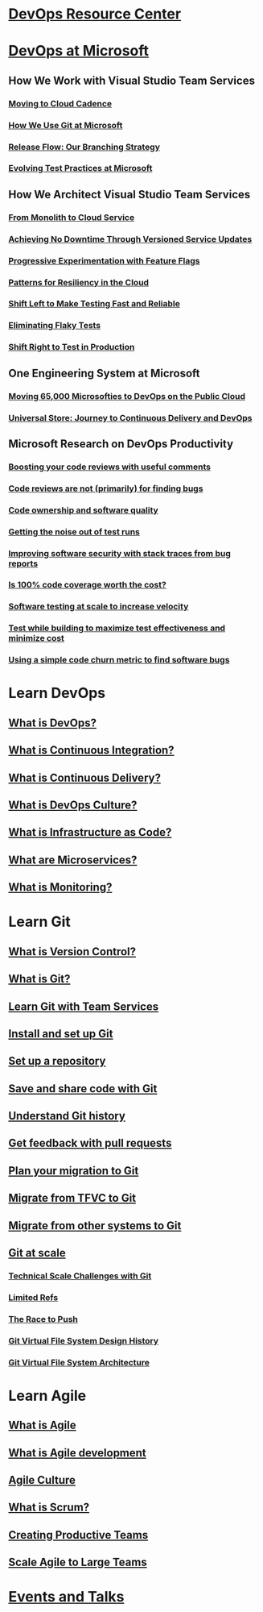 # [DevOps Resource Center](index.md)
# [DevOps at Microsoft](devops-at-microsoft/index.md)
## How We Work with Visual Studio Team Services
### [Moving to Cloud Cadence](devops-at-microsoft/moving-cloud-cadence.md)
### [How We Use Git at Microsoft](devops-at-microsoft/use-git-microsoft.md)
### [Release Flow: Our Branching Strategy](devops-at-microsoft/release-flow.md)
### [Evolving Test Practices at Microsoft](devops-at-microsoft/evolving-test-practices-microsoft.md)

## How We Architect Visual Studio Team Services
### [From Monolith to Cloud Service](devops-at-microsoft/monolith-cloud-service.md)
### [Achieving No Downtime Through Versioned Service Updates](devops-at-microsoft/achieving-no-downtime-versioned-service-updates.md)
### [Progressive Experimentation with Feature Flags](devops-at-microsoft/progressive-experimentation-feature-flags.md)
### [Patterns for Resiliency in the Cloud](devops-at-microsoft/patterns-resiliency-cloud.md)
### [Shift Left to Make Testing Fast and Reliable](devops-at-microsoft/shift-left-make-testing-fast-reliable.md)
### [Eliminating Flaky Tests](devops-at-microsoft/eliminating-flaky-tests.md)
### [Shift Right to Test in Production](devops-at-microsoft/shift-right-test-production.md)

## One Engineering System at Microsoft
### [Moving 65,000 Microsofties to DevOps on the Public Cloud](devops-at-microsoft/moving-65000-microsofties-devops-public-cloud.md)
### [Universal Store: Journey to Continuous Delivery and DevOps](devops-at-microsoft/universal-store-journey-continuous-delivery-devops.md)

## Microsoft Research on DevOps Productivity
### [Boosting your code reviews with useful comments](devops-at-microsoft/boosting-code-reviews-useful-comments.md)
### [Code reviews are not (primarily) for finding bugs](devops-at-microsoft/code-reviews-not-primarily-finding-bugs.md)
### [Code ownership and software quality](devops-at-microsoft/code-ownership-software-quality.md)
### [Getting the noise out of test runs](devops-at-microsoft/getting-noise-test-runs.md)
### [Improving software security with stack traces from bug reports](devops-at-microsoft/improving-software-security-stack-traces-bug-reports.md)
### [Is 100% code coverage worth the cost?](devops-at-microsoft/100-code-coverage-worth-cost.md)
### [Software testing at scale to increase velocity](devops-at-microsoft/software-testing-scale-increase-velocity.md)
### [Test while building to maximize test effectiveness and minimize cost](devops-at-microsoft/test-building-maximize-test-effectiveness-minimize-cost.md)
### [Using a simple code churn metric to find software bugs](devops-at-microsoft/using-simple-code-churn-metric-find-software-bugs.md)

# Learn DevOps
## [What is DevOps?](what-is-devops.md)
## [What is Continuous Integration?](what-is-continuous-integration.md)
## [What is Continuous Delivery?](what-is-continuous-delivery.md)
## [What is DevOps Culture?](what-is-devops-culture.md)
## [What is Infrastructure as Code?](what-is-infrastructure-as-code.md)
## [What are Microservices?](what-are-microservices.md)
## [What is Monitoring?](what-is-monitoring.md)

# Learn Git
## [What is Version Control?](git/what-is-version-control.md)
## [What is Git?](git/what-is-git.md)
## [Learn Git with Team Services](git/learn-git-with-team-services.md)
## [Install and set up Git](git/install-and-set-up-git.md)
## [Set up a repository](git/set-up-a-git-repository.md)
## [Save and share code with Git](git/git-share-code.md)
## [Understand Git history](git/understand-git-history.md)
## [Get feedback with pull requests](git/git-pull-requests.md)
## [Plan your migration to Git](git/centralized-to-git.md)
## [Migrate from TFVC to Git](git/migrate-from-tfvc-to-git.md)
## [Migrate from other systems to Git](git/migrate-other-systems-to-git.md)
## [Git at scale](git/git-at-scale.md)
### [Technical Scale Challenges with Git](git/technical-scale-challenges.md)
### [Limited Refs](git/limited-refs.md)
### [The Race to Push](git/race-to-push.md)
### [Git Virtual File System Design History](git/gvfs-design-history.md)
### [Git Virtual File System Architecture](git/gvfs-architecture.md)

# Learn Agile
## [What is Agile](agile/what-is-agile.md)
## [What is Agile development](agile/what-is-agile-development.md)
## [Agile Culture](agile/agile-culture.md)
## [What is Scrum?](agile/what-is-scrum.md)
## [Creating Productive Teams](agile/productive-teams.md)
## [Scale Agile to Large Teams](agile/scale-agile-large-teams.md)

# [Events and Talks](events-and-talks/index.md)